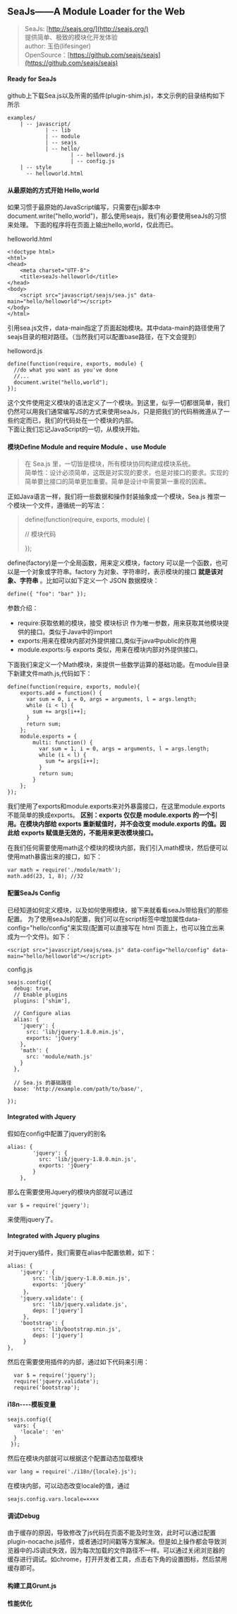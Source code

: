 ## SeaJs——A Module Loader for the Web
> SeaJs: [http://seajs.org/](http://seajs.org/)  
> 提供简单、极致的模块化开发体验  
> author: 玉伯(lifesinger)  
> OpenSource：[https://github.com/seajs/seajs](https://github.com/seajs/seajs)

#### Ready for SeaJs  
github上下载Sea.js以及所需的插件(plugin-shim.js)，本文示例的目录结构如下所示  

	examples/  
	    | -- javascript/  
	            | -- lib  
	            | -- module  
	            | -- seajs  
	            | -- hello/  
	                    | -- helloword.js  
	                    | -- config.js  
	    | -- style  
	      -- helloworld.html  

#### 从最原始的方式开始 Hello,world  
如果习惯于最原始的JavaScript编写，只需要在js脚本中 document.write("hello,world")，那么使用seajs，我们有必要使用seaJs的习惯来处理。
下面的程序将在页面上输出hello,world，仅此而已。

helloworld.html  

	<!doctype html>
	<html>
	<head>
		<meta charset="UTF-8">
		<title>seaJs-helloworld</title>
	</head>
	<body>
		<script src="javascript/seajs/sea.js" data-main="hello/helloworld"></script>
	</body>
	</html>
引用sea.js文件，data-main指定了页面起始模块。其中data-main的路径使用了seajs目录的相对路径。（当然我们可以配置base路径，在下文会提到）  

helloword.js  

	define(function(require, exports, module) {
	  //do what you want as you've done
	  //...
	  document.write("hello,world");    
	});  
这个文件使用定义模块的语法定义了一个模块。到这里，似乎一切都很简单，我们仍然可以用我们通常编写JS的方式来使用seaJs，只是把我们的代码稍微遵从了一些约定而已，我们的代码处在一个模块的内部。  
下面让我们忘记JavaScript的一切，从模块开始。

#### 模块Define Module and require Module 、use Module
> 在 Sea.js 里，一切皆是模块，所有模块协同构建成模块系统。  
> 简单性：设计必须简单，这既是对实现的要求，也是对接口的要求。实现的简单要比接口的简单更加重要。简单是设计中需要第一重视的因素。

正如Java语言一样，我们将一些数据和操作封装抽象成一个模块，Sea.js 推崇一个模块一个文件，遵循统一的写法：  
> define(function(require, exports, module) {
> 
>  // 模块代码
> 
> });  

define(factory)是一个全局函数，用来定义模块，factory 可以是一个函数，也可以是一个对象或字符串。factory 为对象、字符串时，表示模块的接口 **就是该对象、字符串** 。比如可以如下定义一个 JSON 数据模块：  

	define({ "foo": "bar" });  

参数介绍：
* require:获取依赖的模块，接受 模块标识 作为唯一参数，用来获取其他模块提供的接口。类似于Java中的import
* exports:用来在模块内部对外提供接口,类似于java中public的作用
* module.exports:与 exports 类似，用来在模块内部对外提供接口。  

下面我们来定义一个Math模块，来提供一些数学运算的基础功能。在module目录下新建文件math.js,代码如下：  

	define(function(require, exports, module){
		exports.add = function() {
		  var sum = 0, i = 0, args = arguments, l = args.length;
		  while (i < l) {
		    sum += args[i++];
		  }
		  return sum;
		};
		module.exports = {
		    multi: function() {
		      var sum = 1, i = 0, args = arguments, l = args.length;
			  while (i < l) {
			    sum *= args[i++];
			  }
			  return sum;
		    }    
		};
	});

我们使用了exports和module.exports来对外暴露接口，在这里module.exports不能简单的换成exports。
**区别：exports 仅仅是 module.exports 的一个引用。在模块内部给 exports 重新赋值时，并不会改变 module.exports 的值。因此给 exports 赋值是无效的，不能用来更改模块接口。**  

在我们任何需要使用math这个模块的模块内部，我们引入math模块，然后便可以使用math暴露出来的接口，如下：  

	var math = require('./module/math');
	math.add(23, 1, 8); //32


#### 配置SeaJs Config
已经知道如何定义模块，以及如何使用模块，接下来就看看seaJs带给我们的那些配置。
为了使用seaJs的配置，我们可以在script标签中增加属性data-config="hello/config"来实现(配置可以直接写在 html 页面上，也可以独立出来成为一个文件)。如下：  

	<script src="javascript/seajs/sea.js" data-config="hello/config" data-main="hello/helloworld"></script>

config.js  

	seajs.config({
	  debug: true,
	  // Enable plugins
	  plugins: ['shim'],
	  
	  // Configure alias
	  alias: {
	    'jquery': {
	      src: 'lib/jquery-1.8.0.min.js',
	      exports: 'jQuery'
	    },
	    'math': {
	      src: 'module/math.js'
	    }	    
	  },

	  // Sea.js 的基础路径
	  base: 'http://example.com/path/to/base/',

	});

#### Integrated with Jquery
假如在config中配置了jquery的别名  

	alias: {
		    'jquery': {
		      src: 'lib/jquery-1.8.0.min.js',
		      exports: 'jQuery'
		    }    
		},  
那么在需要使用Jquery的模块内部就可以通过  

	var $ = require('jquery');
来使用jquery了。

#### Integrated with Jquery plugins
对于jquery插件，我们需要在alias中配置依赖，如下：  

	alias: {
		'jquery': {
			src: 'lib/jquery-1.8.0.min.js',
			exports: 'jQuery'
		 }，    
		'jquery.validate': {
			src: 'lib/jquery.validate.js',
			deps: ['jquery']
		 },
		'bootstrap': {
			src: 'lib/bootstrap.min.js',
			deps: ['jquery']
		 }
	}, 
然后在需要使用插件的内部，通过如下代码来引用：  

	  var $ = require('jquery');
	  require('jquery.validate');
	  require('bootstrap');


#### i18n----模板变量  

	seajs.config({
	  vars: {
	    'locale': 'en'
	  }
	 });  
 然后在模块内部就可以根据这个配置动态加载模块  

	var lang = require('./i18n/{locale}.js');  

在模块内部，可以动态改变locale的值，通过  

	seajs.config.vars.locale=××××

#### 调试Debug  
由于缓存的原因，导致修改了js代码在页面不能及时生效，此时可以通过配置plugin-nocache.js插件，或者通过时间戳等方案解决。但是如上操作都会导致浏览器中的JS调试失效，因为每次加载的文件路径不一样。可以通过关闭浏览器的缓存进行调试。如chrome，打开开发者工具，点击右下角的设置图标，然后禁用缓存即可。

#### 构建工具Grunt.js

#### 性能优化